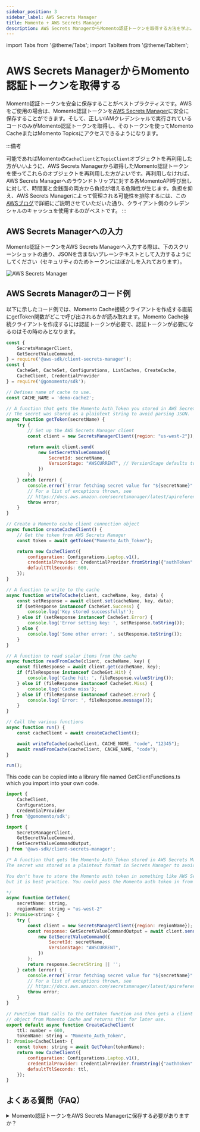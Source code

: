 ```yaml
---
sidebar_position: 3
sidebar_label: AWS Secrets Manager
title: Momento + AWS Secrets Manager
description: AWS Secrets ManagerからMomento認証トークンを取得する方法を学ぶ。
---
```


import Tabs from '@theme/Tabs';
import TabItem from '@theme/TabItem';

# AWS Secrets ManagerからMomento認証トークンを取得する
Momento認証トークンを安全に保存することがベストプラクティスです。AWSをご使用の場合は、Momento認証トークンを[AWS Secrets Manager](https://docs.aws.amazon.com/secretsmanager/latest/userguide/intro.html)に安全に保存することができます。そして、正しいIAMクレデンシャルで実行されているコードのみがMomento認証トークンを取得し、そのトークンを使ってMomento CacheまたはMomento Topicsにアクセスできるようになります。

:::備考

可能であればMomentoの`CacheClient`と`TopicClient`オブジェクトを再利用した方がいいように、AWS Secrets Managerから取得したMomento認証トークンを使ってこれらのオブジェクトを再利用した方がよいです。再利用しなければ、AWS Secrets Managerへのラウンドトリップに対する各MomentoAPI呼び出しに対して、時間面と金銭面の両方から負担が増える危険性が生じます。負担を抑え、AWS Secrets Managerによって管理される可能性を排除するには、この[AWSブログ](https://aws.amazon.com/blogs/security/use-aws-secrets-manager-client-side-caching-libraries-to-improve-the-availability-and-latency-of-using-your-secrets/)で詳細にご説明させていただいた通り、クライアント側のクレデンシャルのキャッシュを使用するのがベストです。
:::

## AWS Secrets Managerへの入力

Momento認証トークンをAWS Secrets Managerへ入力する際は、下のスクリーンショットの通り、JSONを含まないプレーンテキストとして入力するようにしてください（セキュリティのためトークンにはぼかしを入れております）。

![AWS Secrets Manager](/img/aws-secrets-manager.png)

## AWS Secrets Managerのコード例

以下に示したコード例では、Momento Cache接続クライアントを作成する直前にgetToken関数がどこで呼び出されるかが読み取れます。Momento Cache接続クライアントを作成するには認証トークンが必要で、認証トークンが必要になるのはその時のみとなります。

<Tabs>
  <TabItem value="nodejs" label="Node.js" default>

```javascript
const {
    SecretsManagerClient,
    GetSecretValueCommand,
} = require('@aws-sdk/client-secrets-manager');
const {
    CacheGet, CacheSet, Configurations, ListCaches, CreateCache,
    CacheClient, CredentialProvider
} = require('@gomomento/sdk');

// Defines name of cache to use.
const CACHE_NAME = 'demo-cache2';

// A function that gets the Momento_Auth_Token you stored in AWS Secrets Manager.
// The secret was stored as a plaintext string to avoid parsing JSON.
async function getToken(secretName) {
    try {
        // Set up the AWS Secrets Manager client
        const client = new SecretsManagerClient({region: "us-west-2"});

        return await client.send(
            new GetSecretValueCommand({
                SecretId: secretName,
                VersionStage: "AWSCURRENT", // VersionStage defaults to AWSCURRENT if unspecified
            })
        );
    } catch (error) {
        console.error(`Error fetching secret value for "${secretName}":`, error.message);
        // For a list of exceptions thrown, see
        // https://docs.aws.amazon.com/secretsmanager/latest/apireference/API_GetSecretValue.html
        throw error;
    }
}

// Create a Momento cache client connection object
async function createCacheClient() {
    // Get the token from AWS Secrets Manager
    const token = await getToken("Momento_Auth_Token");

    return new CacheClient({
        configuration: Configurations.Laptop.v1(),
        credentialProvider: CredentialProvider.fromString({"authToken": token.SecretString}),
        defaultTtlSeconds: 600,
    });
}

// A function to write to the cache
async function writeToCache(client, cacheName, key, data) {
    const setResponse = await client.set(cacheName, key, data);
    if (setResponse instanceof CacheSet.Success) {
        console.log('Key stored successfully!');
    } else if (setResponse instanceof CacheSet.Error) {
        console.log('Error setting key: ', setResponse.toString());
    } else {
        console.log('Some other error: ', setResponse.toString());
    }
}

// A function to read scalar items from the cache
async function readFromCache(client, cacheName, key) {
    const fileResponse = await client.get(cacheName, key);
    if (fileResponse instanceof CacheGet.Hit) {
        console.log('Cache hit: ', fileResponse.valueString());
    } else if (fileResponse instanceof CacheGet.Miss) {
        console.log('Cache miss');
    } else if (fileResponse instanceof CacheGet.Error) {
        console.log('Error: ', fileResponse.message());
    }
}

// Call the various functions
async function run() {
    const cacheClient = await createCacheClient();

    await writeToCache(cacheClient, CACHE_NAME, "code", "12345");
    await readFromCache(cacheClient, CACHE_NAME, "code");
}

run();
```

  </TabItem>
  <TabItem value="typescript" label="TypeScript" default>

This code can be copied into a library file named GetClientFunctions.ts which you import into your own code.

```javascript
import {
    CacheClient,
    Configurations,
    CredentialProvider
} from '@gomomento/sdk';

import {
    SecretsManagerClient,
    GetSecretValueCommand,
    GetSecretValueCommandOutput,
} from '@aws-sdk/client-secrets-manager';

/* A function that gets the Momento_Auth_Token stored in AWS Secrets Manager.
The secret was stored as a plaintext format in Secrets Manager to avoid parsing JSON.

You don't have to store the Momento auth token in something like AWS Secrets Manager,
but it is best practice. You could pass the Momento auth token in from an environment variable.

*/
async function GetToken(
    secretName: string,
    regionName: string = "us-west-2"
): Promise<string> {
    try {
        const client = new SecretsManagerClient({region: regionName});
        const response: GetSecretValueCommandOutput = await client.send(
            new GetSecretValueCommand({
                SecretId: secretName,
                VersionStage: "AWSCURRENT",
            })
        );
        return response.SecretString || '';
    } catch (error) {
        console.error(`Error fetching secret value for "${secretName}":`, error.message);
        // For a list of exceptions thrown, see
        // https://docs.aws.amazon.com/secretsmanager/latest/apireference/API_GetSecretValue.html
        throw error;
    }
}

// Function that calls to the GetToken function and then gets a client connection
// object from Momento Cache and returns that for later use.
export default async function CreateCacheClient(
    ttl: number = 600,
    tokenName: string = "Momento_Auth_Token",
): Promise<CacheClient> {
    const token: string = await GetToken(tokenName);
    return new CacheClient({
        configuration: Configurations.Laptop.v1(),
        credentialProvider: CredentialProvider.fromString({"authToken": token}),
        defaultTtlSeconds: ttl,
    });
}
```

  </TabItem>

</Tabs>

## よくある質問（FAQ）

<details>
  <summary>Momento認証トークンをAWS Secrets Managerに保存する必要がありますか？</summary>
いいえ、必要ありません。Momento認証トークンを環境変数またはファイルに保存できますが、AWS Secrets Manager等に保存するよりも安全性が低いため、ベストプラクティスではありません。
</details>
